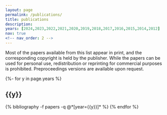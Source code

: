 ```yaml
---
layout: page
permalink: /publications/
title: publications
description:
years: [2024,2023,2022,2021,2020,2019,2018,2017,2016,2015,2014,2012]
nav: true
<!-- nav_order: 2 -->
---
```

<div class="publications">

Most of the papers available from this list appear in print, and the corresponding copyright is held by the publisher. While the papers can be used for personal use, redistribution or reprinting for commercial purposes is prohibited. Preproceedings versions are available upon request.

{%- for y in page.years %}
  <h2 class="year">{{y}}</h2>
  {% bibliography -f papers -q @*[year={{y}}]* %}
{% endfor %}

</div>


